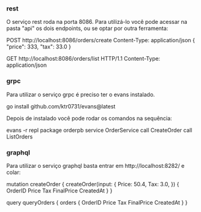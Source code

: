 ### rest

O serviço rest roda na porta 8086.
Para utilizá-lo você pode acessar na pasta "api" os dois endpoints, ou se optar por outra ferramenta:

POST http://localhost:8086/orders/create
Content-Type: application/json
{
    "price": 333,
    "tax": 33.0
}

GET http://localhost:8086/orders/list HTTP/1.1
Content-Type: application/json

### grpc

Para utilizar o serviço grpc é preciso ter o evans instalado.

go install github.com/ktr0731/evans@latest

Depois de instalado você pode rodar os comandos na sequência:

evans -r repl
package orderpb
service OrderService
call CreateOrder
call ListOrders

### graphql

Para utilizar o serviço graphql basta entrar em http://localhost:8282/ e colar:

mutation createOrder {
  createOrder(input: {
    Price: 50.4,
    Tax: 3.0,
  }) {
    OrderID
    Price
    Tax
    FinalPrice
    CreatedAt
  }
}

query queryOrders {
  orders {
    OrderID
    Price
    Tax
    FinalPrice
    CreatedAt
  }
}

